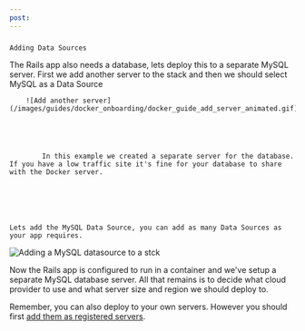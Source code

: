 ```yaml
---
post: 
---
```


### 
    Adding Data Sources

The Rails app also needs a database, lets deploy this to a separate MySQL server. First we add another server to the stack and then we should select MySQL as a Data Source



    

        ![Add another server](/images/guides/docker_onboarding/docker_guide_add_server_animated.gif)
    




            In this example we created a separate server for the database. If you have a low traffic site it's fine for your database to share with the Docker server.

    




    Lets add the MySQL Data Source, you can add as many Data Sources as your app requires.

![Adding a MySQL datasource to a stck](/images/guides/docker_onboarding/docker_guide_add_datasource.png)

Now the Rails app is configured to run in a container and we've setup a separate MySQL database server. All that remains is to decide what cloud provider to use and what server size and region we should deploy to.

Remember, you can also deploy to your own servers. However you should first [add them as  registered servers](http://help.cloud66.com/deployment/registered-servers).

